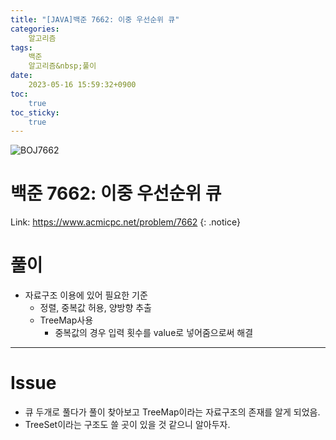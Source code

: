 ```yaml
---
title: "[JAVA]백준 7662: 이중 우선순위 큐"
categories:
    알고리즘
tags:
    백준
    알고리즘&nbsp;풀이
date:
    2023-05-16 15:59:32+0900
toc:
    true
toc_sticky:
    true
---
```

![BOJ7662](https://github.com/cuzzzu1318/cuzzzu1318.github.io/assets/77597885/d34fccdf-0904-4cef-9b38-1fe57c3ce038)


# 백준 7662: 이중 우선순위 큐
Link: <https://www.acmicpc.net/problem/7662>
{: .notice}


# 풀이
* 자료구조 이용에 있어 필요한 기준
  * 정렬, 중복값 허용, 양방향 추출
  * TreeMap사용
    * 중복값의 경우 입력 횟수를 value로 넣어줌으로써 해결

<script src="https://gist.github.com/cuzzzu1318/e69a6f56a361480432330fb265d1f604.js"></script>
***

# Issue

* 큐 두개로 풀다가 풀이 찾아보고 TreeMap이라는 자료구조의 존재를 알게 되었음.
* TreeSet이라는 구조도 쓸 곳이 있을 것 같으니 알아두자.